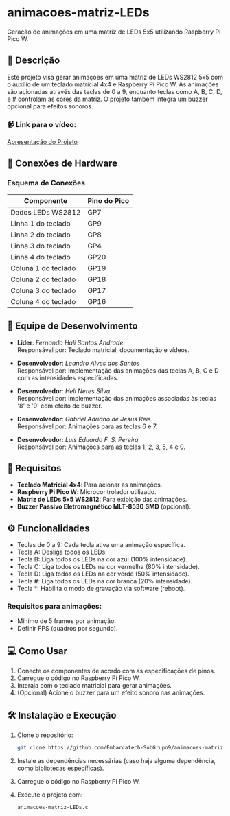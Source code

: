 # animacoes-matriz-LEDs

Geração de animações em uma matriz de LEDs 5x5 utilizando Raspberry Pi Pico W.

## 📄 Descrição

Este projeto visa gerar animações em uma matriz de LEDs WS2812 5x5 com o auxílio de um teclado matricial 4x4 e Raspberry Pi Pico W. As animações são acionadas através das teclas de 0 a 9, enquanto teclas como A, B, C, D, e # controlam as cores da matriz. O projeto também integra um buzzer opcional para efeitos sonoros.


### 📹 Link para o vídeo:

[Apresentação do Projeto](https://www.dropbox.com/scl/fi/4l90wj1f2qzk3ncintjkx/video_2025-01-28_23-24-17.mp4?rlkey=rpsj8l56v9lyy8bkshf19pxdz&st=f0hsnnak&dl=0)


## 🔌 Conexões de Hardware

### Esquema de Conexões
| Componente                             | Pino do Pico |
|----------------------------------------|--------------|
| Dados LEDs WS2812                      | GP7          |
| Linha 1 do teclado                     | GP9          |
| Linha 2 do teclado                     | GP8          |
| Linha 3 do teclado                     | GP4          |
| Linha 4 do teclado                     | GP20         |
| Coluna 1 do teclado                    | GP19         |
| Coluna 2 do teclado                    | GP18         |
| Coluna 3 do teclado                    | GP17         |
| Coluna 4 do teclado                    | GP16         |

## 👥 Equipe de Desenvolvimento

- **Líder**: *Fernando Hali Santos Andrade*  
  Responsável por: Teclado matricial, documentação e vídeos.

- **Desenvolvedor**: *Leandro Alves dos Santos*  
  Responsável por: Implementação das animações das teclas A, B, C e D com as intensidades especificadas.

- **Desenvolvedor**: *Heli Neres Silva*  
  Responsável por: Implementação das animações associadas às teclas '8' e '9' com efeito de buzzer.

- **Desenvolvedor**: *Gabriel Adriano de Jesus Reis*  
  Responsável por: Animações para as teclas 6 e 7.

- **Desenvolvedor**: *Luis Eduardo F. S. Pereira*  
  Responsável por: Animações para as teclas 1, 2, 3, 5, 4 e 0.

## 🔧 Requisitos

- **Teclado Matricial 4x4**: Para acionar as animações.
- **Raspberry Pi Pico W**: Microcontrolador utilizado.
- **Matriz de LEDs 5x5 WS2812**: Para exibição das animações.
- **Buzzer Passivo Eletromagnético MLT-8530 SMD** (opcional).

## ⚙️ Funcionalidades

- Teclas de 0 a 9: Cada tecla ativa uma animação específica.
- Tecla A: Desliga todos os LEDs.
- Tecla B: Liga todos os LEDs na cor azul (100% intensidade).
- Tecla C: Liga todos os LEDs na cor vermelha (80% intensidade).
- Tecla D: Liga todos os LEDs na cor verde (50% intensidade).
- Tecla #: Liga todos os LEDs na cor branca (20% intensidade).
- Tecla *: Habilita o modo de gravação via software (reboot).

### Requisitos para animações:
- Mínimo de 5 frames por animação.
- Definir FPS (quadros por segundo).

## 💻 Como Usar

1. Conecte os componentes de acordo com as especificações de pinos.
2. Carregue o código no Raspberry Pi Pico W.
3. Interaja com o teclado matricial para gerar animações.
4. (Opcional) Acione o buzzer para um efeito sonoro nas animações.

## 🛠️ Instalação e Execução

1. Clone o repositório:
   ```bash
   git clone https://github.com/Embarcatech-SubGrupo9/animacoes-matriz-LEDs
   ```

2. Instale as dependências necessárias (caso haja alguma dependência, como bibliotecas específicas).

3. Carregue o código no Raspberry Pi Pico W.

4. Execute o projeto com:
   ```bash
   animacoes-matriz-LEDs.c
   ```

